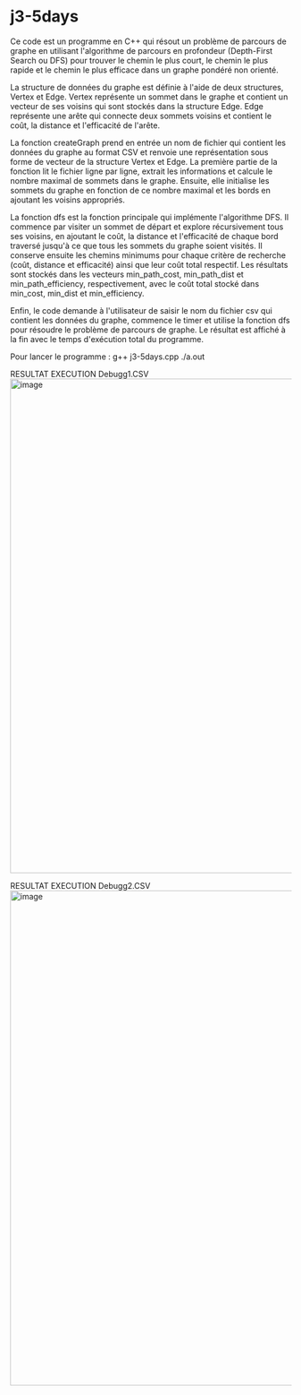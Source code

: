# j3-5days

Ce code est un programme en C++ qui résout un problème de parcours de graphe en utilisant l'algorithme de parcours en profondeur (Depth-First Search ou DFS) pour trouver le chemin le plus court, le chemin le plus rapide et le chemin le plus efficace dans un graphe pondéré non orienté.

La structure de données du graphe est définie à l'aide de deux structures, Vertex et Edge. Vertex représente un sommet dans le graphe et contient un vecteur de ses voisins qui sont stockés dans la structure Edge. Edge représente une arête qui connecte deux sommets voisins et contient le coût, la distance et l'efficacité de l'arête.

La fonction createGraph prend en entrée un nom de fichier qui contient les données du graphe au format CSV et renvoie une représentation sous forme de vecteur de la structure Vertex et Edge. La première partie de la fonction lit le fichier ligne par ligne, extrait les informations et calcule le nombre maximal de sommets dans le graphe. Ensuite, elle initialise les sommets du graphe en fonction de ce nombre maximal et les bords en ajoutant les voisins appropriés.

La fonction dfs est la fonction principale qui implémente l'algorithme DFS. Il commence par visiter un sommet de départ et explore récursivement tous ses voisins, en ajoutant le coût, la distance et l'efficacité de chaque bord traversé jusqu'à ce que tous les sommets du graphe soient visités. Il conserve ensuite les chemins minimums pour chaque critère de recherche (coût, distance et efficacité) ainsi que leur coût total respectif. Les résultats sont stockés dans les vecteurs min_path_cost, min_path_dist et min_path_efficiency, respectivement, avec le coût total stocké dans min_cost, min_dist et min_efficiency.

Enfin, le code demande à l'utilisateur de saisir le nom du fichier csv qui contient les données du graphe, commence le timer et utilise la fonction dfs pour résoudre le problème de parcours de graphe. Le résultat est affiché à la fin avec le temps d'exécution total du programme.


Pour lancer le programme :
g++ j3-5days.cpp
./a.out

RESULTAT EXECUTION Debugg1.CSV
<img width="883" alt="image" src="https://user-images.githubusercontent.com/46540351/221301938-279fff22-9d47-4b92-9c77-f5b0fd4f9232.png">

RESULTAT EXECUTION Debugg2.CSV
<img width="884" alt="image" src="https://user-images.githubusercontent.com/46540351/221302209-ae717528-2fe1-49eb-a622-7e2cd48ad413.png">
